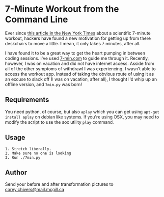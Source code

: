 7-Minute Workout from the Command Line
======================================

Ever since [this article in the New York Times](http://well.blogs.nytimes.com/2013/05/09/the-scientific-7-minute-workout/?_r=0) about a scientific 7-minute workout, hackers have found a new motivation for getting up from there deskchairs to move a little. I mean, it only takes 7 minutes, after all.

I have found it to be a great way to get the heart pumping in between coding sessions. I've used [7-min.com](http://www.7-min.com/) to guide me through it. Recently, however, I was on vacation and did not have internet access. Asside from all of the other symptoms of withdrawl I was experiencing, I wasn't able to access the workout app. Instead of taking the obvious route of using it as an excuse to slack off \(I was on vacation, after all\), I thought I'd whip up an offline version, and `7min.py` was born!

Requirements
-------------

You need python, of course, but also `aplay` which you can get using `apt-get install aplay` on debian like systems. If you're using OSX, you may need to modify the script to use the sox utility `play` command.

Usage
-----

    1. Stretch liberally.
    2. Make sure no one is looking
    3. Run ./7min.py

Author
------

Send your before and after transformation pictures to <corey.chivers@mail.mcgill.ca>
